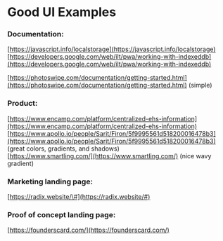 # Good UI Examples

### Documentation:

[https://javascript.info/localstorage](https://javascript.info/localstorage)  
[https://developers.google.com/web/ilt/pwa/working-with-indexeddb](https://developers.google.com/web/ilt/pwa/working-with-indexeddb)

[https://photoswipe.com/documentation/getting-started.html](https://photoswipe.com/documentation/getting-started.html) \(simple\)

### Product:

[https://www.encamp.com/platform/centralized-ehs-information](https://www.encamp.com/platform/centralized-ehs-information)  
[https://www.apollo.io/people/Sarit/Firon/5f9995561d518200016478b3](https://www.apollo.io/people/Sarit/Firon/5f9995561d518200016478b3) \(great colors, gradients, and shadows\)  
[https://www.smartling.com/](https://www.smartling.com/) \(nice wavy gradient\)

### Marketing landing page:

[https://radix.website/\#](https://radix.website/#)

### Proof of concept landing page:

[https://founderscard.com/](https://founderscard.com/)













